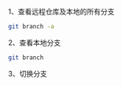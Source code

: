 1、查看远程仓库及本地的所有分支

```bash
git branch -a
```



2、查看本地分支

```bash
git branch
```



3、切换分支

```bash
```

